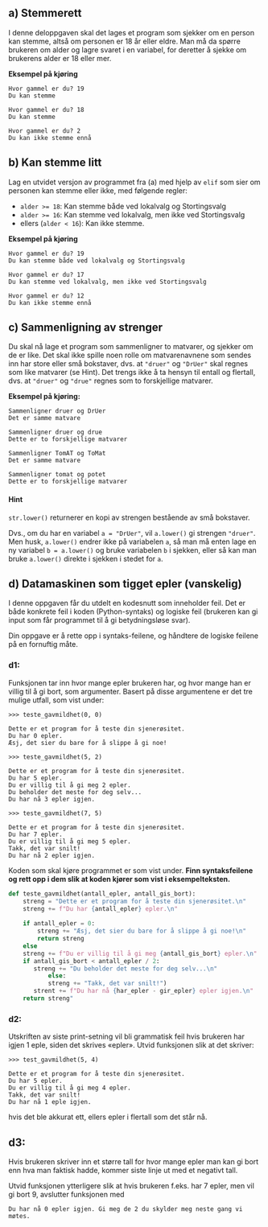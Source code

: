 ## a) Stemmerett
I denne deloppgaven skal det lages et program som sjekker om en person kan stemme, altså om personen er 18 år eller eldre. Man må da spørre brukeren om alder og lagre svaret i en variabel, for deretter å sjekke om brukerens alder er 18 eller mer.

**Eksempel på kjøring**

```
Hvor gammel er du? 19
Du kan stemme

Hvor gammel er du? 18
Du kan stemme

Hvor gammel er du? 2
Du kan ikke stemme ennå
```

## b) Kan stemme litt
Lag en utvidet versjon av programmet fra (a) med hjelp av `elif` som sier om personen kan stemme eller ikke, med følgende regler:

- `alder >= 18`: Kan stemme både ved lokalvalg og Stortingsvalg
- `alder >= 16`: Kan stemme ved lokalvalg, men ikke ved Stortingsvalg
- ellers (`alder < 16`): Kan ikke stemme.

**Eksempel på kjøring**

```
Hvor gammel er du? 19
Du kan stemme både ved lokalvalg og Stortingsvalg

Hvor gammel er du? 17
Du kan stemme ved lokalvalg, men ikke ved Stortingsvalg

Hvor gammel er du? 12
Du kan ikke stemme ennå
```


## c) Sammenligning av strenger
Du skal nå lage et program som sammenligner to matvarer, og sjekker om de er like. Det skal ikke spille noen rolle om matvarenavnene som sendes inn har store eller små bokstaver, dvs. at `"druer"` og `"DrUer"` skal regnes som like matvarer (se Hint). Det trengs ikke å ta hensyn til entall og flertall, dvs. at `"druer"` og `"drue"` regnes som to forskjellige matvarer.

**Eksempel på kjøring:**
```
Sammenligner druer og DrUer
Det er samme matvare

Sammenligner druer og drue
Dette er to forskjellige matvarer

Sammenligner TomAT og ToMat
Det er samme matvare

Sammenligner tomat og potet
Dette er to forskjellige matvarer
```

#### Hint
`str.lower()` returnerer en kopi av strengen bestående av små bokstaver.

Dvs., om du har en variabel `a = "DrUer"`, vil `a.lower()` gi strengen `"druer"`. Men husk, `a.lower()` endrer ikke på variabelen `a`, så man må enten lage en ny variabel `b = a.lower()` og bruke variabelen `b` i sjekken, eller så kan man bruke `a.lower()` direkte i sjekken i stedet for `a`.


## d) Datamaskinen som tigget epler (vanskelig)
I denne oppgaven får du utdelt en kodesnutt som inneholder feil. Det er både konkrete feil i koden (Python-syntaks) og logiske feil (brukeren kan gi input som får programmet til å gi betydningsløse svar). 

Din oppgave er å rette opp i syntaks-feilene, og håndtere de logiske feilene på en fornuftig måte. 

### d1:
Funksjonen tar inn hvor mange epler brukeren har, og hvor mange han er villig til å gi bort, som argumenter. Basert på disse argumentene er det tre mulige utfall, som vist under:

```
>>> teste_gavmildhet(0, 0)

Dette er et program for å teste din sjenerøsitet.
Du har 0 epler.
Æsj, det sier du bare for å slippe å gi noe!
```
  
```
>>> teste_gavmildhet(5, 2)

Dette er et program for å teste din sjenerøsitet.
Du har 5 epler.
Du er villig til å gi meg 2 epler.
Du beholder det meste for deg selv...
Du har nå 3 epler igjen.
```
  
```
>>> teste_gavmildhet(7, 5)

Dette er et program for å teste din sjenerøsitet.
Du har 7 epler.
Du er villig til å gi meg 5 epler.
Takk, det var snilt!
Du har nå 2 epler igjen. 
```

Koden som skal kjøre programmet er som vist under. **Finn syntaksfeilene og rett opp i dem slik at koden kjører som vist i eksempelteksten.**

```python
def teste_gavmildhet(antall_epler, antall_gis_bort):
    streng = "Dette er et program for å teste din sjenerøsitet.\n"
    streng += f"Du har {antall_epler} epler.\n"
    
    if antall_epler = 0:
        streng += "Æsj, det sier du bare for å slippe å gi noe!\n"
        return streng
    else
    streng += f"Du er villig til å gi meg {antall_gis_bort} epler.\n"
    if antall_gis_bort < antall_epler / 2:
       streng += "Du beholder det meste for deg selv...\n"
           else:
           streng += "Takk, det var snilt!")
       strent += f"Du har nå {har_epler - gir_epler} epler igjen.\n"
    return streng"
```

### d2:
Utskriften av siste print-setning vil bli grammatisk feil hvis brukeren har igjen 1 eple, siden det skrives «epler». Utvid funksjonen slik at det skriver:

  
```
>>> test_gavmildhet(5, 4)

Dette er et program for å teste din sjenerøsitet.
Du har 5 epler.
Du er villig til å gi meg 4 epler.
Takk, det var snilt!
Du har nå 1 eple igjen. 
```

hvis det ble akkurat ett, ellers epler i flertall som det står nå.

## d3:
Hvis brukeren skriver inn et større tall for hvor mange epler man kan gi bort enn hva man faktisk hadde, kommer siste linje ut med et negativt tall.

Utvid funksjonen ytterligere slik at hvis brukeren f.eks. har 7 epler, men vil gi bort 9, avslutter funksjonen med

  
```
Du har nå 0 epler igjen. Gi meg de 2 du skylder meg neste gang vi møtes.
```
